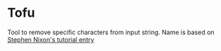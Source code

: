 # Tofu
Tool to remove specific characters from input string. Name is based on [Stephen Nixon's tutorial entry](https://typefloundry.com/manipulate-strings-with-python.html)
